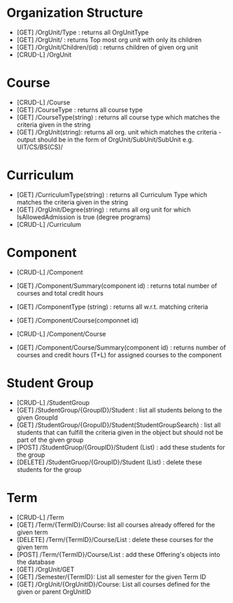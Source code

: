 # Organization Structure
- [GET] /OrgUnit/Type : returns all OrgUnitType 
- [GET] /OrgUnit/ :  returns Top most org unit with only its children
- [GET] /OrgUnit/Children/(id) :  returns children of given org unit
- [CRUD-L] /OrgUnit

# Course
- [CRUD-L] /Course
- [GET] /CourseType : returns all course type
- [GET] /CourseType(string) : returns all course type which matches the criteria given in the string
- [GET] /OrgUnit(string): returns all org. unit which matches the criteria - output should be in the form of OrgUnit/SubUnit/SubUnit e.g. UIT/CS/BS(CS)/

# Curriculum
- [GET] /CurriculumType(string) : returns all Curriculum Type which matches the criteria given in the string
- [GET] /OrgUnit/Degree(string) : returns all org unit for which IsAllowedAdmission is true (degree programs)
- [CRUD-L] /Curriculum

# Component
- [CRUD-L] /Component
- [GET] /Component/Summary(component id) : returns total number of courses and total credit hours

- [GET] /ComponentType (string) : returns all w.r.t. matching criteria
- [GET] /Component/Course(componnet id)
- [CRUD-L] /Component/Course 
- [GET] /Component/Course/Summary(component id) : returns number of courses and credit hours (T+L) for assigned courses to the component 

# Student Group
- [CRUD-L] /StudentGroup
- [GET] /StudentGroup/{GroupID}/Student : list all students belong to the given GroupId
- [GET] /StudentGroup/{GropuID}/Student(StudentGroupSearch) : list all students that can fulfill the criteria given in the object but should not be part of the given group
- [POST] /StudentGruop/{GroupID}/Student (List<long>) : add these students for the group
- [DELETE] /StudentGruop/{GroupID}/Student (List<long>) : delete these students for the group

# Term
- [CRUD-L] /Term
- [GET] /Term/{TermID}/Course: list all courses already offered for the given term
- [DELETE] /Term/{TermID}/Course/List<OfferingID> : delete these courses for the given term
- [POST] /Term/{TermID}/Course/List<Offering> : add these Offering's objects into the database
- [GET] /OrgUnit/GET
- [GET] /Semester/{TermID}: List all semester for the given Term ID
- [GET] /OrgUnit/{OrgUnitID}/Course: List all courses defined for the given or parent OrgUnitID


